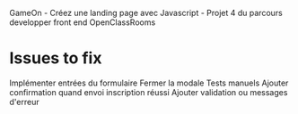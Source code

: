 GameOn - Créez une landing page avec Javascript - Projet 4 du parcours developper front end OpenClassRooms

# Issues to fix
Implémenter entrées du formulaire
Fermer la modale
Tests manuels
Ajouter confirmation quand envoi inscription réussi
Ajouter validation ou messages d'erreur